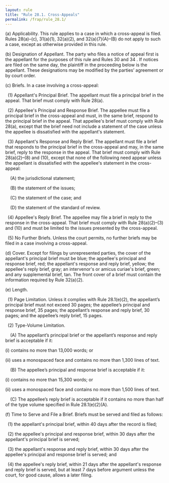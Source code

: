 ```yaml
---
layout: rule
title: "Rule 28.1. Cross-Appeals"
permalink: /frap/rule_28.1/
---
```


(a) Applicability. This rule applies to a case in which a cross-appeal is filed. Rules 28(a)–(c), 31(a)(1), 32(a)(2), and 32(a)(7)(A)–(B) do not apply to such a case, except as otherwise provided in this rule.


(b) Designation of Appellant. The party who files a notice of appeal first is the appellant for the purposes of this rule and Rules 30 and 34 . If notices are filed on the same day, the plaintiff in the proceeding below is the appellant. These designations may be modified by the parties’ agreement or by court order.


(c) Briefs. In a case involving a cross-appeal:


&nbsp;&nbsp;(1) Appellant's Principal Brief. The appellant must file a principal brief in the appeal. That brief must comply with Rule 28(a).


&nbsp;&nbsp;(2) Appellee's Principal and Response Brief. The appellee must file a principal brief in the cross-appeal and must, in the same brief, respond to the principal brief in the appeal. That appellee's brief must comply with Rule 28(a), except that the brief need not include a statement of the case unless the appellee is dissatisfied with the appellant's statement.


&nbsp;&nbsp;(3) Appellant's Response and Reply Brief. The appellant must file a brief that responds to the principal brief in the cross-appeal and may, in the same brief, reply to the response in the appeal. That brief must comply with Rule 28(a)(2)–(8) and (10), except that none of the following need appear unless the appellant is dissatisfied with the appellee's statement in the cross-appeal:


&nbsp;&nbsp;&nbsp;&nbsp;(A) the jurisdictional statement;


&nbsp;&nbsp;&nbsp;&nbsp;(B) the statement of the issues;


&nbsp;&nbsp;&nbsp;&nbsp;(C) the statement of the case; and


&nbsp;&nbsp;&nbsp;&nbsp;(D) the statement of the standard of review.


&nbsp;&nbsp;(4) Appellee's Reply Brief. The appellee may file a brief in reply to the response in the cross-appeal. That brief must comply with Rule 28(a)(2)–(3) and (10) and must be limited to the issues presented by the cross-appeal.


&nbsp;&nbsp;(5) No Further Briefs. Unless the court permits, no further briefs may be filed in a case involving a cross-appeal.


(d) Cover. Except for filings by unrepresented parties, the cover of the appellant's principal brief must be blue; the appellee's principal and response brief, red; the appellant's response and reply brief, yellow; the appellee's reply brief, gray; an intervenor's or amicus curiae's brief, green; and any supplemental brief, tan. The front cover of a brief must contain the information required by Rule 32(a)(2).


(e) Length.


&nbsp;&nbsp;(1) Page Limitation. Unless it complies with Rule 28.1(e)(2), the appellant’s principal brief must not exceed 30 pages; the appellee’s principal and response brief, 35 pages; the appellant’s response and reply brief, 30 pages; and the appellee’s reply brief, 15 pages.


&nbsp;&nbsp;(2) Type-Volume Limitation.


&nbsp;&nbsp;&nbsp;&nbsp;(A) The appellant’s principal brief or the appellant’s response and reply brief is acceptable if it:


(i) contains no more than 13,000 words; or


(ii) uses a monospaced face and contains no more than 1,300 lines of text.


&nbsp;&nbsp;&nbsp;&nbsp;(B) The appellee’s principal and response brief is acceptable if it:


(i) contains no more than 15,300 words; or


(ii) uses a monospaced face and contains no more than 1,500 lines of text.


&nbsp;&nbsp;&nbsp;&nbsp;(C) The appellee’s reply brief is acceptable if it contains no more than half of the type volume specified in Rule 28.1(e)(2)(A).


(f) Time to Serve and File a Brief. Briefs must be served and filed as follows:


&nbsp;&nbsp;(1) the appellant's principal brief, within 40 days after the record is filed;


&nbsp;&nbsp;(2) the appellee's principal and response brief, within 30 days after the appellant's principal brief is served;


&nbsp;&nbsp;(3) the appellant's response and reply brief, within 30 days after the appellee's principal and response brief is served; and


&nbsp;&nbsp;(4) the appellee's reply brief, within 21 days after the appellant's response and reply brief is served, but at least 7 days before argument unless the court, for good cause, allows a later filing.